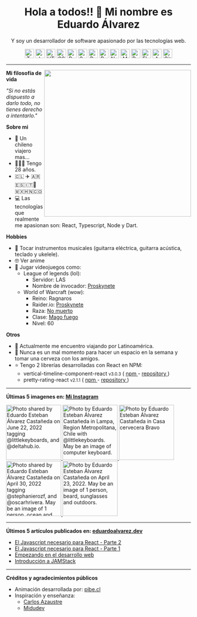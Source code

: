 <h1 align="center">Hola a todos!! 👋 Mi nombre es Eduardo Álvarez</h1>
<p align="center">
  Y soy un desarrollador de software apasionado por las tecnologías web.
</p>

<p align="center">
  <img
					src='https://github.com/Proskynete/Proskynete/blob/master/images/icons/ts.png?raw=true'
					alt=Typescript
					width='25'
					height='25'
				/> <img
					src='https://github.com/Proskynete/Proskynete/blob/master/images/icons/js.png?raw=true'
					alt=Javascript
					width='25'
					height='25'
				/> <img
					src='https://github.com/Proskynete/Proskynete/blob/master/images/icons/html5.png?raw=true'
					alt=HTML5
					width='25'
					height='25'
				/> <img
					src='https://github.com/Proskynete/Proskynete/blob/master/images/icons/css3.png?raw=true'
					alt=CSS3
					width='25'
					height='25'
				/> <img
					src='https://github.com/Proskynete/Proskynete/blob/master/images/icons/bootstrap.png?raw=true'
					alt=Bootstrap
					width='25'
					height='25'
				/> <img
					src='https://github.com/Proskynete/Proskynete/blob/master/images/icons/sass.png?raw=true'
					alt=Sass
					width='25'
					height='25'
				/> <img
					src='https://github.com/Proskynete/Proskynete/blob/master/images/icons/react.png?raw=true'
					alt=React
					width='25'
					height='25'
				/> <img
					src='https://github.com/Proskynete/Proskynete/blob/master/images/icons/redux.png?raw=true'
					alt=Redux
					width='25'
					height='25'
				/> <img
					src='https://github.com/Proskynete/Proskynete/blob/master/images/icons/node.png?raw=true'
					alt=Nodejs
					width='25'
					height='25'
				/> <img
					src='https://github.com/Proskynete/Proskynete/blob/master/images/icons/mongodb.png?raw=true'
					alt=MongoDB
					width='25'
					height='25'
				/> <img
					src='https://github.com/Proskynete/Proskynete/blob/master/images/icons/dart.png?raw=true'
					alt=Dart
					width='25'
					height='25'
				/> <img
					src='https://github.com/Proskynete/Proskynete/blob/master/images/icons/flutter.png?raw=true'
					alt=Flutter
					width='25'
					height='25'
				/> <img
					src='https://github.com/Proskynete/Proskynete/blob/master/images/icons/aws.png?raw=true'
					alt=Amazon Web Services
					width='25'
					height='25'
				/> <img
					src='https://github.com/Proskynete/Proskynete/blob/master/images/icons/git.png?raw=true'
					alt=Git
					width='25'
					height='25'
				/>
</p>

---

<img
  align="right"
  width="400"
  src="https://github.com/Proskynete/Proskynete/blob/master/images/proskynete.gif?raw=true"
/>

<p>
  <strong>Mi filosofía de vida</strong>
</p>
<p>
  <i>"Si no estás dispuesto a darlo todo, no tienes derecho a intentarlo."</i>
</p>

<p>
  <strong>Sobre mi</strong>
</p>
<ul>
  <li>📍 Un chileno viajero mas...</li>
  <li>👨🏼‍💻 Tengo 28 años.</li>
  <li>🇨🇱 ✈️ 🇦🇷🇪🇸🇮🇹🗿🇲🇽🇭🇳🇨🇴</li>
  <li>
    💻 Las tecnologías que realmente me apasionan son: React, Typescript, Node y
    Dart.
  </li>
</ul>

<p>
  <strong>Hobbies</strong>
</p>
<ul>
  <li>
    🎼 Tocar instrumentos musicales (guitarra eléctrica, guitarra acústica,
    teclado y ukelele).
  </li>
  <li>🤓 Ver anime</li>
  <li>
    👾 Jugar videojuegos como:
    <ul>
      <li>
        League of legends (lol):
        <ul>
          <li>Servidor: LAS</li>
          <li>
            Nombre de invocador:
            <a
              href="https://www.leagueofgraphs.com/es/summoner/las/proskynete"
              target="_blank"
            >
              Proskynete
            </a>
          </li>
        </ul>
      </li>
      <li>
        World of Warcraft (wow):
        <ul>
          <li>Reino: Ragnaros</li>
          <li>
            Raider.io:
            <a
              href="https://raider.io/characters/us/ragnaros/Proskynete"
              target="_blank"
            >
              Proskynete
            </a>
          </li>
          <li>
            Raza:
            <a
              href="https://worldofwarcraft.com/en-us/game/races/undead"
              target="_blank"
            >
              No muerto
            </a>
          </li>
          <li>
            Clase:
            <a
              href="https://worldofwarcraft.com/en-us/game/talent-calculator#mage/fire"
              target="_blank"
            >
              Mago fuego
            </a>
          </li>
          <li>Nivel: 60</li>
        </ul>
      </li>
    </ul>
  </li>
</ul>

<p>
  <strong>Otros</strong>
</p>
<ul>
  <li>🧳 Actualmente me encuentro viajando por Latinoamérica.</li>
  <li>
    🍺 Nunca es un mal momento para hacer un espacio en la semana y tomar una
    cerveza con los amigos.
  </li>
  <li>
    ⭐ Tengo 2 librerías desarrolladas con React en NPM:
    <ul>
      <li>
        vertical-timeline-component-react <small>v3.0.3</small> (
        <a
          href="https://www.npmjs.com/package/vertical-timeline-component-react"
          target="_blank"
        >
          npm
        </a>
        -
        <a
          href="https://github.com/Proskynete/vertical-timeline-component-react"
          target="_blank"
        >
          repository
        </a>
        )
      </li>
      <li>
        pretty-rating-react <small>v2.1.1</small> (
        <a
          href="https://www.npmjs.com/package/pretty-rating-react"
          target="_blank"
        >
          npm
        </a>
        -
        <a
          href="https://github.com/Proskynete/pretty-rating-react"
          target="_blank"
        >
          repository
        </a>
        )
      </li>
    </ul>
  </li>
</ul>

---

<p align="left">
  <strong>
    Últimas 5 imagenes en:
    <a href="https://instagram.com/proskynete" target="_blank">
      Mi Instagram
    </a>
  </strong>
</p>

<a href='https://instagram.com/p/CfIhjWcOJSa' target='_blank'>
				<img
					src='https://instagram.fiev16-1.fna.fbcdn.net/v/t51.2885-15/289693546_169702278868244_1919187535485443717_n.jpg?stp=c180.0.1080.1080a_dst-jpg_e35_s640x640_sh0.08&_nc_ht=instagram.fiev16-1.fna.fbcdn.net&_nc_cat=108&_nc_ohc=XwmEnnnRptcAX92wfYs&edm=AOQ1c0wBAAAA&ccb=7-5&oh=00_AT8JJy1u6ViiT272IBssyZSxyRC32tcyZt3BZMVfdT7x2g&oe=62CAC678&_nc_sid=8fd12b'
					alt='Photo shared by Eduardo Esteban Álvarez Castañeda on June 22, 2022 tagging @littlekeyboards, and @deltahub.io.'
					width='150'
					height='150'
				/>
    </a><a href='https://instagram.com/p/CfAuh4kjxDn' target='_blank'>
				<img
					src='https://instagram.fiev16-2.fna.fbcdn.net/v/t51.2885-15/289052959_714399283114801_6011050335395030770_n.jpg?stp=c0.180.1440.1440a_dst-jpg_e35_s640x640_sh0.08&_nc_ht=instagram.fiev16-2.fna.fbcdn.net&_nc_cat=101&_nc_ohc=pL8QBX_RgoEAX8MLIdR&edm=AOQ1c0wBAAAA&ccb=7-5&oh=00_AT8mE6EAJB6L2sdPixoz9B_jjXiyAIfqaXZaQ_cJ19UPbw&oe=62CA2F6B&_nc_sid=8fd12b'
					alt='Photo by Eduardo Esteban Álvarez Castañeda in Lampa, Region Metropolitana, Chile with @littlekeyboards. May be an image of computer keyboard.'
					width='150'
					height='150'
				/>
    </a><a href='https://instagram.com/p/CerwYCyAqE0' target='_blank'>
				<img
					src='https://instagram.fiev16-1.fna.fbcdn.net/v/t51.2885-15/287288045_1072708873327104_823272167501957216_n.jpg?stp=c0.180.1440.1440a_dst-jpg_e35_s640x640_sh0.08&_nc_ht=instagram.fiev16-1.fna.fbcdn.net&_nc_cat=100&_nc_ohc=6KJaXJ-a2xgAX_sFaO8&edm=AOQ1c0wBAAAA&ccb=7-5&oh=00_AT9YhdHcjcLYeElwYsPSv3xrY97jQSJOLi7KvaujmXoZHw&oe=62CB24A8&_nc_sid=8fd12b'
					alt='Photo by Eduardo Esteban Álvarez Castañeda in Casa cervecera Bravo's. May be an image of 3 people and drink.'
					width='150'
					height='150'
				/>
    </a><a href='https://instagram.com/p/Cc_cocVOMbD' target='_blank'>
				<img
					src='https://instagram.fiev16-1.fna.fbcdn.net/v/t51.2885-15/279489900_144076224849503_3151273438362112689_n.jpg?stp=c180.0.1080.1080a_dst-jpg_e35_s640x640_sh0.08&_nc_ht=instagram.fiev16-1.fna.fbcdn.net&_nc_cat=111&_nc_ohc=iw-pIjWLkgsAX8X4YT4&edm=AOQ1c0wBAAAA&ccb=7-5&oh=00_AT90ymkM8M4u9wA1UIDztWJ4NxtIztB368OcPTwyXuwPFA&oe=62CA3FCC&_nc_sid=8fd12b'
					alt='Photo shared by Eduardo Esteban Álvarez Castañeda on April 30, 2022 tagging @stephanierozf, and @oscarhrivera. May be an image of 1 person, ocean and sky.'
					width='150'
					height='150'
				/>
    </a><a href='https://instagram.com/p/CctehnfOHqb' target='_blank'>
				<img
					src='https://instagram.fiev16-1.fna.fbcdn.net/v/t51.2885-15/278921449_1023023798611078_3173873679217000302_n.jpg?stp=c0.180.1440.1440a_dst-jpg_e35_s640x640_sh0.08&_nc_ht=instagram.fiev16-1.fna.fbcdn.net&_nc_cat=110&_nc_ohc=cZ81QMMbCBgAX8vCYBE&edm=AOQ1c0wBAAAA&ccb=7-5&oh=00_AT8KyjriLhZ4_isEq_1LfPVYGag23GTSC78gc_S57WCiUQ&oe=62CA0E99&_nc_sid=8fd12b'
					alt='Photo by Eduardo Esteban Álvarez Castañeda on April 23, 2022. May be an image of 1 person, beard, sunglasses and outdoors.'
					width='150'
					height='150'
				/>
    </a>

---

<p align="left">
  <strong>
    Últimos 5 artículos publicados en:
    <a href="https://eduardoalvarez.dev" target="_blank">
      eduardoalvarez.dev
    </a>
  </strong>
</p>

- [El Javascript necesario para React - Parte 2](https://eduardoalvarez.dev/articulos/el-javascript-necesario-para-react-parte-2)
- [El Javascript necesario para React - Parte 1](https://eduardoalvarez.dev/articulos/el-javascript-necesario-para-react-parte-1)
- [Empezando en el desarrollo web](https://eduardoalvarez.dev/articulos/empezando-en-el-desarrollo-web)
- [Introducción a JAMStack](https://eduardoalvarez.dev/articulos/introduccion-a-jamstack)

---

<p align="left">
  <strong>Créditos y agradecimientos públicos</strong>
</p>
<ul>
  <li>
    Animación desarrollada por:
    <a href="https://pibe.cl/" target="_blank">
      pibe.cl
    </a>
  </li>
  <li>
    Inspiración y enseñanza:
    <ul>
      <li>
        <a href="https://carlosazaustre.es/" target="_blank">
          Carlos Azaustre
        </a>
      </li>
      <li>
        <a href="https://midu.dev/" target="_blank">
          Midudev
        </a>
      </li>
    </ul>
  </li>
</ul>
